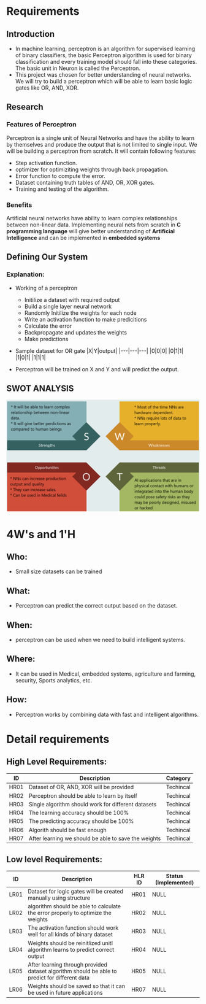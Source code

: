 # Requirements
## Introduction
* In machine learning, perceptron is an algorithm for supervised learning of binary classifiers, the basic Perceptron algorithm is used for binary classification and every training model should fall into these categories. The basic unit in Neuron is called the Perceptron.
* This project was chosen for better understanding of neural networks. We will try to build a perceptron which will be able to learn basic logic gates like OR, AND, XOR.

## Research
### Features of Perceptron
 Perceptron is a single unit of Neural Networks and have the ability to learn by themselves and produce the output that is not limited to single input. We will be building a perceptron from scratch. It will contain following features:
* Step activation function.  
* optimizer for optimiziting weights through back propagation.
* Error function to compute the error.
* Dataset containing truth tables of AND, OR, XOR gates.
* Training and testing of the algorithm.


### Benefits
Artificial neural networks have ability to learn complex relationships between non-linear data. Implementing neural nets from scratch in **C programming language** will give better understanding of **Artificial Intelligence** and can be implemented in **embedded systems**



## Defining Our System

### Explanation:
* Working of a perceptron
    * Initilize a dataset with required output
    * Build a single layer neural network
    * Randomly Initilize the weights for each node
    * Write an activation function to make predicitions
    * Calculate the error
    * Backpropagate and updates the weights
    * Make predictions
   

* Sample dataset for OR gate
   |X|Y|output|
   |---|---|---|
   |0|0|0|
   |0|1|1|
   |1|0|1|
   |1|1|1|
* Perceptron will be trained on X and Y and will predict the output.   

## SWOT ANALYSIS
![SWOT Analysis](https://github.com/TanujSharma369/Perceptron/blob/master/6_ImagesAndVideos/swot.png)

# 4W&#39;s and 1&#39;H

## Who:
* Small size datasets can be trained

## What:
* Perceptron can predict the correct output based on the dataset.

## When:
* perceptron can be used when we need to build intelligent systems.

## Where:
* It can be used in Medical, embedded systems, agriculture and farming, security, Sports analytics, etc. 

## How:
* Perceptron works by combining data with fast and intelligent algorithms.

# Detail requirements
## High Level Requirements: 
| ID | Description | Category | 
| ----- | ----- | ------- | 
| HR01 | Dataset of OR, AND, XOR will be provided | Techincal |  
| HR02 | Perceptron should be able to learn by itself | Techincal | 
| HR03 | Single algorithm should work for different datasets | Techincal | 
| HR04 | The learning accuracy should be 100%| Techincal | 
| HR05 | The predicting accuracy should be 100% | Techincal |
| HR06 | Algorith should be fast enough | Techincal |
| HR07 | After learning we should be able to save the weights | Techincal |

##  Low level Requirements:
 
| ID | Description | HLR ID | Status (Implemented) |
| ------ | --------- | ------ | ----- |
| LR01 |Dataset for logic gates will be created manually using structure | HR01 | NULL |
| LR02 | algorithm should be able to calculate the error properly to optimize the weights | HR02 | NULL |
| LR03 | The activation function should work well for all kinds of binary dataset | HR03 | NULL |
| LR04 | Weights should be reinitlized unitl algorithm learns to predict correct output | HR04 | NULL |
| LR05 | After learning through provided dataset algorithm should be able to predict for different data | HR05 | NULL |
| LR06 | Weights should be saved so that it can be used in future applications | HR07 | NULL |



